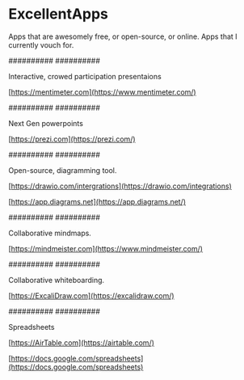 # ExcellentApps
Apps that are awesomely free, or open-source, or online.
Apps that I currently vouch for.

##########
##########

Interactive, crowed participation presentaions

[https://mentimeter.com](https://www.mentimeter.com/)

##########
##########

Next Gen powerpoints

[https://prezi.com](https://prezi.com/)

##########
##########

Open-source, diagramming tool.

[https://drawio.com/intergrations](https://drawio.com/integrations)

[https://app.diagrams.net](https://app.diagrams.net/)

##########
##########

Collaborative mindmaps.

[https://mindmeister.com](https://www.mindmeister.com/)

##########
##########

Collaborative whiteboarding.

[https://ExcaliDraw.com](https://excalidraw.com/)

##########
##########

Spreadsheets

[https://AirTable.com](https://airtable.com/)

[https://docs.google.com/spreadsheets](https://docs.google.com/spreadsheets)
